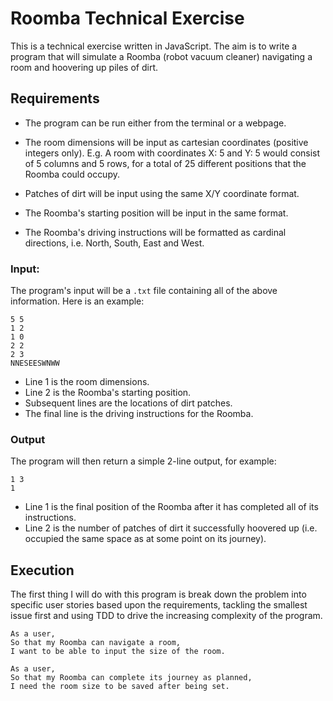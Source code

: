 # Roomba Technical Exercise

This is a technical exercise written in JavaScript. The aim is to write a program that will simulate a Roomba (robot vacuum cleaner) navigating a room and hoovering up piles of dirt.

## Requirements

- The program can be run either from the terminal or a webpage.

- The room dimensions will be input as cartesian coordinates (positive integers only). E.g. A room with coordinates X: 5 and Y: 5 would consist of 5 columns and 5 rows, for a total of 25 different positions that the Roomba could occupy.

- Patches of dirt will be input using the same X/Y coordinate format.

- The Roomba's starting position will be input in the same format.

- The Roomba's driving instructions will be formatted as cardinal directions, i.e. North, South, East and West.

### Input:

The program's input will be a `.txt` file containing all of the above information. Here is an example:

```
5 5
1 2
1 0
2 2
2 3
NNESEESWNWW
```
- Line 1 is the room dimensions.
- Line 2 is the Roomba's starting position.
- Subsequent lines are the locations of dirt patches.
- The final line is the driving instructions for the Roomba.

### Output

The program will then return a simple 2-line output, for example:

```
1 3
1
```
- Line 1 is the final position of the Roomba after it has completed all of its instructions.
- Line 2 is the number of patches of dirt it successfully hoovered up (i.e. occupied the same space as at some point on its journey).

## Execution

The first thing I will do with this program is break down the problem into specific user stories based upon the requirements, tackling the smallest issue first and using TDD to drive the increasing complexity of the program.

```
As a user,
So that my Roomba can navigate a room,
I want to be able to input the size of the room.
```
```
As a user,
So that my Roomba can complete its journey as planned,
I need the room size to be saved after being set.
```

